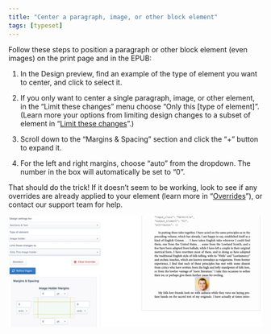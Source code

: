 ```yaml
---
title: "Center a paragraph, image, or other block element"
tags: [typeset]
---
```

 
<html><body><section data-type="chapter" class="hsecchapter" data-hederis-type="hsecchapter" id="center-a-block" data-pi-attrs="id: center-a-block; data-tags: typeset;" role="doc-chapter" data-tags="typeset" data-author-name=" " data-book-title=" " title="Center a paragraph, image, or other block element"><p class="hblkp" data-hederis-type="hblkp" id="pEUr0IEB4">Follow these steps to position a paragraph or other block element (even images) on the print page and in the EPUB:</p><ol class="hwprnumlist" data-hederis-type="hwprnumlist" id="pI7XSwCfI"><li class="hblkoli" data-hederis-type="hblkoli" id="liQPb3datn"><p class="hblkoli" data-hederis-type="hblklip" id="puzxDkltp">In the Design preview, find an example of the type of element you want to center, and click to select it.</p></li><li class="hblkoli" data-hederis-type="hblkoli" id="liuNcYTjv3"><p class="hblkoli" data-hederis-type="hblklip" id="pD6bgKX2W">If you only want to center a single paragraph, image, or other element, in the &#8220;Limit these changes&#8221; menu choose &#8220;Only this [type of element]&#8221;. (Learn more your options from limiting design changes to a subset of element in &#8220;<a href="{% link _docs/selectors.md %}" class="hspana" data-hederis-type="hspana" id="p9iJ1CN2p">Limit these changes</a>&#8221;.)</p></li><li class="hblkoli" data-hederis-type="hblkoli" id="liFFSV1csa"><p class="hblkoli" data-hederis-type="hblklip" id="pUwbPG9yc">Scroll down to the &#8220;Margins &amp; Spacing&#8221; section and click the &#8220;+&#8221; button to expand it.</p></li><li class="hblkoli" data-hederis-type="hblkoli" id="liR6f7wefy"><p class="hblkoli" data-hederis-type="hblklip" id="pDpNBdXgA">For the left and right margins, choose &#8220;auto&#8221; from the dropdown. The number in the box will automatically be set to &#8220;0&#8221;.</p></li></ol><p class="hblkp" data-hederis-type="hblkp" id="pg7fP7dgM">That should do the trick! If it doesn&#8217;t seem to be working, look to see if any overrides are already applied to your element (learn more in &#8220;<a href="{% link _docs/design-settings-and-inheritance.md %}" class="hspana" data-hederis-type="hspana" id="pzIcMtFcJ">Overrides</a>&#8221;), or contact our support team for help.</p><img data-hederis-type="hblkimg" class="hblkimg" id="p33vsivOK" src="/images/centerblock1.png" data-img-src="/images/centerblock1.png"/></section></body></html>
